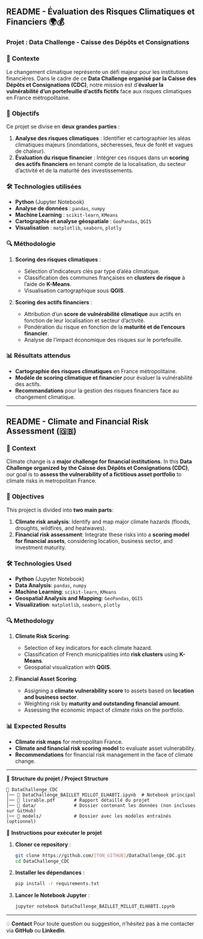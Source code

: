 ## **README - Évaluation des Risques Climatiques et Financiers** 🌍💰

### **Projet : Data Challenge - Caisse des Dépôts et Consignations**

### 📌 **Contexte**
Le changement climatique représente un défi majeur pour les institutions financières. Dans le cadre de ce **Data Challenge organisé par la Caisse des Dépôts et Consignations (CDC)**, notre mission est d’**évaluer la vulnérabilité d’un portefeuille d’actifs fictifs** face aux risques climatiques en France métropolitaine.

### 🎯 **Objectifs**
Ce projet se divise en **deux grandes parties** :
1. **Analyse des risques climatiques** : Identifier et cartographier les aléas climatiques majeurs (inondations, sécheresses, feux de forêt et vagues de chaleur).
2. **Évaluation du risque financier** : Intégrer ces risques dans un **scoring des actifs financiers** en tenant compte de la localisation, du secteur d’activité et de la maturité des investissements.

### 🛠 **Technologies utilisées**
- **Python** (Jupyter Notebook)
- **Analyse de données** : `pandas`, `numpy`
- **Machine Learning** : `scikit-learn`, `KMeans`
- **Cartographie et analyse géospatiale** : `GeoPandas`, `QGIS`
- **Visualisation** : `matplotlib`, `seaborn`, `plotly`

### 🔍 **Méthodologie**
1. **Scoring des risques climatiques** :
   - Sélection d’indicateurs clés par type d’aléa climatique.
   - Classification des communes françaises en **clusters de risque** à l’aide de **K-Means**.
   - Visualisation cartographique sous **QGIS**.

2. **Scoring des actifs financiers** :
   - Attribution d’un **score de vulnérabilité climatique** aux actifs en fonction de leur localisation et secteur d’activité.
   - Pondération du risque en fonction de la **maturité et de l’encours financier**.
   - Analyse de l’impact économique des risques sur le portefeuille.

### 📊 **Résultats attendus**
- **Cartographie des risques climatiques** en France métropolitaine.
- **Modèle de scoring climatique et financier** pour évaluer la vulnérabilité des actifs.
- **Recommandations** pour la gestion des risques financiers face au changement climatique.

---

## **README - Climate and Financial Risk Assessment (🇬🇧)** 

### 📌 **Context**
Climate change is a **major challenge for financial institutions**. In this **Data Challenge organized by the Caisse des Dépôts et Consignations (CDC)**, our goal is to **assess the vulnerability of a fictitious asset portfolio** to climate risks in metropolitan France.

### 🎯 **Objectives**
This project is divided into **two main parts**:
1. **Climate risk analysis**: Identify and map major climate hazards (floods, droughts, wildfires, and heatwaves).
2. **Financial risk assessment**: Integrate these risks into a **scoring model for financial assets**, considering location, business sector, and investment maturity.

### 🛠 **Technologies Used**
- **Python** (Jupyter Notebook)
- **Data Analysis**: `pandas`, `numpy`
- **Machine Learning**: `scikit-learn`, `KMeans`
- **Geospatial Analysis and Mapping**: `GeoPandas`, `QGIS`
- **Visualization**: `matplotlib`, `seaborn`, `plotly`

### 🔍 **Methodology**
1. **Climate Risk Scoring**:
   - Selection of key indicators for each climate hazard.
   - Classification of French municipalities into **risk clusters** using **K-Means**.
   - Geospatial visualization with **QGIS**.

2. **Financial Asset Scoring**:
   - Assigning a **climate vulnerability score** to assets based on **location and business sector**.
   - Weighting risk by **maturity and outstanding financial amount**.
   - Assessing the economic impact of climate risks on the portfolio.

### 📊 **Expected Results**
- **Climate risk maps** for metropolitan France.
- **Climate and financial risk scoring model** to evaluate asset vulnerability.
- **Recommendations** for financial risk management in the face of climate change.

---

📂 **Structure du projet / Project Structure**
```
📁 DataChallenge_CDC
│── 📄 DataChallenge_BAILLET_MILLOT_ELHABTI.ipynb  # Notebook principal
│── 📄 livrable.pdf       # Rapport détaillé du projet
│── 📁 data/              # Dossier contenant les données (non incluses sur GitHub)
│── 📁 models/            # Dossier avec les modèles entraînés (optionnel)
```

🚀 **Instructions pour exécuter le projet**
1. **Cloner ce repository** :
   ```bash
   git clone https://github.com/[TON_GITHUB]/DataChallenge_CDC.git
   cd DataChallenge_CDC
   ```
2. **Installer les dépendances** :
   ```bash
   pip install -r requirements.txt
   ```
3. **Lancer le Notebook Jupyter** :
   ```bash
   jupyter notebook DataChallenge_BAILLET_MILLOT_ELHABTI.ipynb
   ```

---

💡 **Contact**
Pour toute question ou suggestion, n’hésitez pas à me contacter via **GitHub** ou **LinkedIn**.
